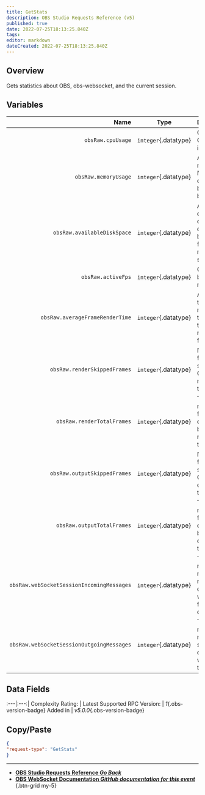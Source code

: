 ```yaml
---
title: GetStats
description: OBS Studio Requests Reference (v5)
published: true
date: 2022-07-25T18:13:25.840Z
tags: 
editor: markdown
dateCreated: 2022-07-25T18:13:25.840Z
---
```


## Overview
Gets statistics about OBS, obs-websocket, and the current session.

## Variables
Name | Type | Description | 
----:|:---------:|:------------|
`obsRaw.cpuUsage` | `integer`{.datatype} | Current CPU usage in percent
`obsRaw.memoryUsage` | `integer`{.datatype} | Amount of memory in MB currently being used by OBS
`obsRaw.availableDiskSpace` | `integer`{.datatype} | Available disk space on the device being used for recording storage
`obsRaw.activeFps` | `integer`{.datatype} | Current FPS being rendered 
`obsRaw.averageFrameRenderTime` | `integer`{.datatype} | Average time in milliseconds that OBS is taking to render a frame
`obsRaw.renderSkippedFrames` | `integer`{.datatype} | Number of frames skipped by OBS in the render thread 
`obsRaw.renderTotalFrames` | `integer`{.datatype} | Total number of frames outputted by the render thread
`obsRaw.outputSkippedFrames` | `integer`{.datatype} | Number of frames skipped by OBS in the output thread 
`obsRaw.outputTotalFrames` | `integer`{.datatype} | Total number of frames outputted by the output thread
`obsRaw.webSocketSessionIncomingMessages` | `integer`{.datatype} | Total number of messages received by obs-websocket from the client 
`obsRaw.webSocketSessionOutgoingMessages` | `integer`{.datatype} | Total number of messages sent by obs-websocket to the client

## Data Fields
:---|:---:|
Complexity Rating: | <span class="stars stars--2"></span>
Latest Supported RPC Version: | *1*{.obs-version-badge}
Added in | *v5.0.0*{.obs-version-badge}

## Copy/Paste
```json
{
"request-type": "GetStats"
}
```
---

- [<i class="mdi mdi-chevron-left"></i>**OBS Studio Requests Reference *Go Back***](/en/Broadcasters/OBS/Requests)
- [<i class="mdi mdi-github"></i> **OBS WebSocket Documentation *GitHub documentation for this event***](https://github.com/obsproject/obs-websocket/blob/master/docs/generated/protocol.md#getstats)
{.btn-grid my-5}